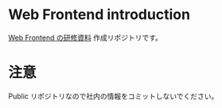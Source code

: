 # Web Frontend introduction

[Web Frontend の研修資料](<(https://access-company.github.io/webfrontend_intro/)>) 作成リポジトリです。

# 注意

Public リポジトリなので社内の情報をコミットしないでください。
